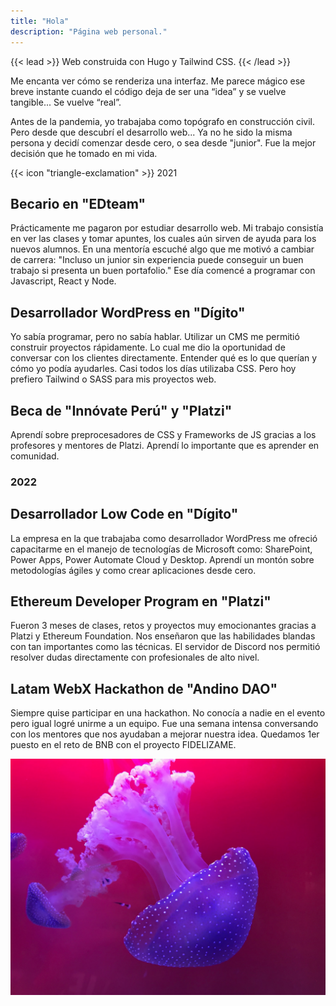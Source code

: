 ```yaml
---
title: "Hola"
description: "Página web personal."
---
```


{{< lead >}}
Web construida con Hugo y Tailwind CSS.
{{< /lead >}}

Me encanta ver cómo se renderiza una interfaz. Me parece mágico ese breve instante cuando el código deja de ser una “idea” y se vuelve tangible... Se vuelve “real”.

Antes de la pandemia, yo trabajaba como topógrafo en construcción civil.
Pero desde que descubrí el desarrollo web... Ya no he sido la misma persona y decidí comenzar desde cero, o sea desde "junior". Fue la mejor decisión que he tomado en mi vida.

<div class="flex px-4 py-2 mb-8 text-base rounded-md bg-primary-100 dark:bg-primary-900">
  <span class="flex items-center ltr:pr-3 rtl:pl-3 text-primary-400">
    {{< icon "triangle-exclamation" >}}
  </span>
  <span class="flex items-center justify-between grow dark:text-neutral-300">
    <span class="prose dark:prose-invert">2021</span>
  </span>
</div>

## Becario en "EDteam"
Prácticamente me pagaron por estudiar desarrollo web. Mi trabajo consistía en ver las clases y tomar apuntes, los cuales aún sirven de ayuda para los nuevos alumnos. En una mentoría escuché algo que me motivó a cambiar de carrera: "Incluso un junior sin experiencia puede conseguir un buen trabajo si presenta un buen portafolio." Ese día comencé a programar con Javascript, React y Node.

## Desarrollador WordPress en "Dígito"
Yo sabía programar, pero no sabía hablar. Utilizar un CMS me permitió construir proyectos rápidamente. Lo cual me dio la oportunidad de conversar con los clientes directamente. Entender qué es lo que querían y cómo yo podía ayudarles. Casi todos los días utilizaba CSS. Pero hoy prefiero Tailwind o SASS para mis proyectos web.

## Beca de "Innóvate Perú" y "Platzi"
Aprendí sobre preprocesadores de CSS y Frameworks de JS gracias a los profesores y mentores de Platzi. Aprendí lo importante que es aprender en comunidad.

### 2022

## Desarrollador Low Code en "Dígito"
La empresa en la que trabajaba como desarrollador WordPress me ofreció capacitarme en el manejo de tecnologías de Microsoft como: SharePoint, Power Apps, Power Automate Cloud y Desktop. Aprendí un montón sobre metodologías ágiles y como crear aplicaciones desde cero.

## Ethereum Developer Program en "Platzi"
Fueron 3 meses de clases, retos y proyectos muy emocionantes gracias a Platzi y Ethereum Foundation. Nos enseñaron que las habilidades blandas con tan importantes como las técnicas.
El servidor de Discord nos permitió resolver dudas directamente con profesionales de alto nivel.

## Latam WebX Hackathon de "Andino DAO"
Siempre quise participar en una hackathon. No conocía a nadie en el evento pero igual logré unirme a un equipo. Fue una semana intensa conversando con los mentores que nos ayudaban a mejorar nuestra idea. Quedamos 1er puesto en el reto de BNB con el proyecto FIDELIZAME.

![A stylised photograph of a purple squid on a pink backdrop.](squid.jpg "Photo by [Jippe Joosten](https://unsplash.com/@jippe_joosten?utm_source=unsplash&utm_medium=referral&utm_content=creditCopyText) on [Unsplash](https://unsplash.com/s/photos/vibrant-purple?utm_source=unsplash&utm_medium=referral&utm_content=creditCopyText).")
